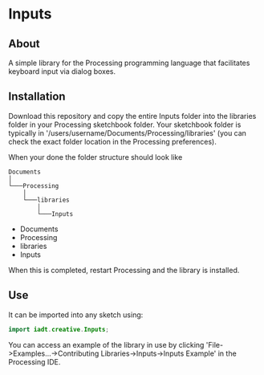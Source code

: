 # Inputs
## About
A simple library for the Processing programming language that facilitates keyboard input via dialog boxes.
## Installation
Download this repository and copy the entire Inputs folder into the libraries folder in your Processing sketchbook folder. Your sketchbook folder is typically in  '/users/username/Documents/Processing/libraries' (you can check the exact folder location in the Processing preferences). 

When your done the folder structure should look like

```
Documents 
│
└───Processing
    │
    └───libraries
    	│  
   		└───Inputs
```
- Documents
 - Processing
  - libraries
   - Inputs

When this is completed, restart Processing and the library is installed. 

## Use
It can be imported into any sketch using:
```java
import iadt.creative.Inputs;
```

You can access an example of the library in use by clicking 'File->Examples...->Contributing Libraries->Inputs->Inputs Example' in the Processing IDE.
